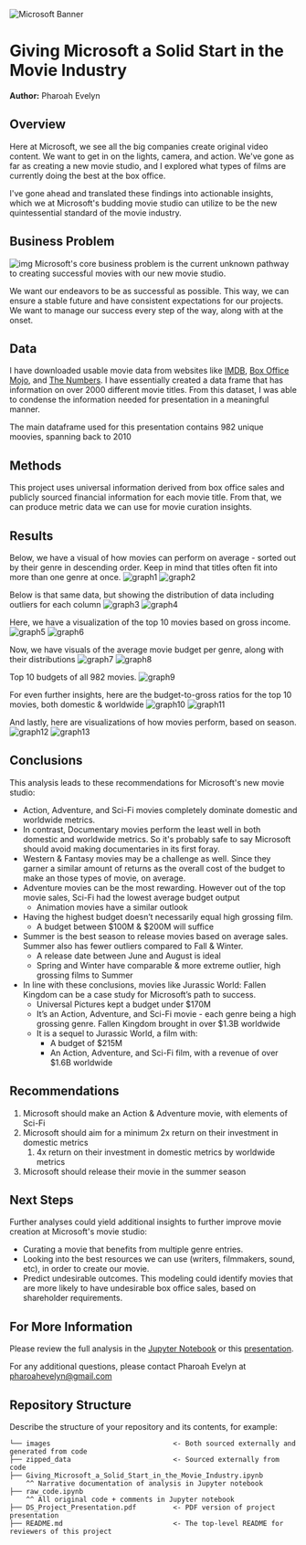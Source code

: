 ![Microsoft Banner](./images/event-banner-microsoft-o365.jpg)

# Giving Microsoft a Solid Start in the Movie Industry

**Author:** Pharoah Evelyn

## Overview

Here at Microsoft, we see all the big companies create original video content. We want to get in on the lights, camera, and action. We've gone as far as creating a new movie studio, and I explored what types of films are currently doing the best at the box office.

I've gone ahead and translated these findings into actionable insights, which we at Microsoft's budding movie studio can utilize to be the new quintessential standard of the movie industry.

## Business Problem

![img](./images/banner-949931_960_720.jpg)
Microsoft's core business problem is the current unknown pathway to creating successful movies with our new movie studio. 

We want our endeavors to be as successful as possible. This way, we can ensure a stable future and have consistent expectations for our projects. We want to manage our success every step of the way, along with at the onset.

## Data

I have downloaded usable movie data from websites like [IMDB](https://www.imdb.com/), [Box Office Mojo](https://www.boxofficemojo.com/), and [The Numbers](https://www.the-numbers.com/). I have essentially created a data frame that has information on over 2000 different movie titles. From this dataset, I was able to condense the information needed for presentation in a meaningful manner.

The main dataframe used for this presentation contains 982 unique moovies, spanning back to 2010

## Methods

This project uses universal information derived from box office sales and publicly sourced financial information for each movie title.  From that, we can produce metric data we can use for movie curation insights.

## Results

Below, we have a visual of how movies can perform on average - sorted out by their genre in descending order.
Keep in mind that titles often fit into more than one genre at once.
![graph1](./images/Domestic_Gross_in_Descending_Order.png)
![graph2](./images/Worldwide_Gross_in_Descending_Order.png)

Below is that same data, but showing the distribution of data including outliers for each column
![graph3](./images/Domestic_Gross_Boxplot.png)
![graph4](./images/Worldwide_Gross_Boxplot.png)

Here, we have a visualization of the top 10 movies based on gross income.
![graph5](./images/Top_10_Movies_Domestic.png)
![graph6](./images/Top_10_Movies_Worldwide.png)

Now, we have visuals of the average movie budget per genre, along with their distributions
![graph7](./images/Movie_Budgets_Based_on_Genre.png)
![graph8](./images/Movie_Budgets_Based_on_Genre_Boxplot.png)

Top 10 budgets of all 982 movies. 
![graph9](./images/Highest_Movie_Budgets.png)

For even further insights, here are the budget-to-gross ratios for the top 10 movies, both domestic & worldwide
![graph10](./images/Top_10_Movies_Domestic_Ratio.png)
![graph11](./images/Top_10_Movies_Worldwide_Ratio.png)

And lastly, here are visualizations of how movies perform, based on season.
![graph12](./images/Best_Season_to_Release_Movies_Domestic.png)
![graph13](./images/Best_Season_to_Release_Movies_Worldwide.png)

## Conclusions

This analysis leads to these recommendations for Microsoft's new movie studio:

* Action, Adventure, and Sci-Fi movies completely dominate domestic and worldwide metrics.
* In contrast, Documentary movies perform the least well in both domestic and worldwide metrics. So it's probably safe to say Microsoft should avoid making documentaries in its first foray.
* Western & Fantasy movies may be a challenge as well. Since they garner a similar amount of returns as the overall cost of the budget to make an those types of movie, on average.
* Adventure movies can be the most rewarding. However out of the top movie sales, Sci-Fi had the lowest average budget output
  * Animation movies have a similar outlook
* Having the highest budget doesn’t necessarily equal high grossing film.
  * A budget between $100M & $200M will suffice
* Summer is the best season to release movies based on average sales. Summer also has fewer outliers compared to Fall & Winter.
  * A release date between June and August is ideal
  * Spring and Winter have comparable & more extreme outlier, high grossing films to Summer
* In line with these conclusions, movies like Jurassic World: Fallen Kingdom can be a case study for Microsoft’s path to success. 
  * Universal Pictures kept a budget under $170M
  * It’s an Action, Adventure, and Sci-Fi movie - each genre being a high grossing genre. Fallen Kingdom brought in over $1.3B worldwide
  * It is a sequel to Jurassic World, a film with:
      * A budget of $215M
      * An Action, Adventure, and Sci-Fi film, with a revenue of over $1.6B worldwide


## Recommendations

1. Microsoft should make an Action & Adventure movie, with elements of Sci-Fi
2. Microsoft should aim for a minimum 2x return on their investment in domestic metrics
    1. 4x return on their investment in domestic metrics by worldwide metrics
3. Microsoft should release their movie in the summer season

## Next Steps

Further analyses could yield additional insights to further improve movie creation at Microsoft's movie studio:

* Curating a movie that benefits from multiple genre entries.
* Looking into the best resources we can use (writers, filmmakers, sound, etc), in order to create our movie.
* Predict undesirable outcomes. This modeling could identify movies that are more likely to have undesirable box office sales, based on shareholder requirements.

## For More Information

Please review the full analysis in the [Jupyter Notebook](./Giving_Microsoft_a_Solid_Start_in_the_Movie_Industry.ipynb) or this [presentation](./DS_Project_Presentation.pdf).

For any additional questions, please contact Pharoah Evelyn at pharoahevelyn@gmail.com

## Repository Structure

Describe the structure of your repository and its contents, for example:

```
└── images                              <- Both sourced externally and generated from code
├── zipped_data                         <- Sourced externally from code
├── Giving_Microsoft_a_Solid_Start_in_the_Movie_Industry.ipynb   
    ^^ Narrative documentation of analysis in Jupyter notebook
├── raw_code.ipynb
    ^^ All original code + comments in Jupyter notebook
├── DS_Project_Presentation.pdf         <- PDF version of project presentation
├── README.md                           <- The top-level README for reviewers of this project

```
